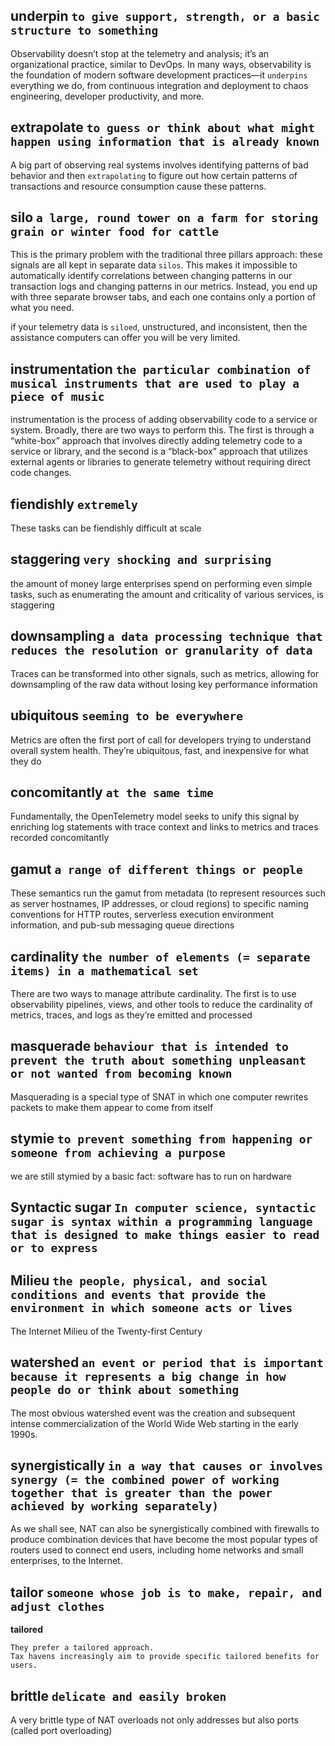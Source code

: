 ## underpin  `to give support, strength, or a basic structure to something`
Observability doesn’t stop at the telemetry and analysis; it’s an organizational practice, similar to DevOps. 
In many ways, observability is the foundation of modern software development practices—it `underpins` everything we do, 
from continuous integration and deployment to chaos engineering, developer productivity, and more. 

## extrapolate `to guess or think about what might happen using information that is already known`
A big part of observing real systems involves identifying patterns of bad behavior and then `extrapolating` to figure out how certain patterns of transactions and resource consumption cause these patterns. 

## silo `a large, round tower on a farm for storing grain or winter food for cattle`
This is the primary problem with the traditional three pillars approach: these signals are all kept in separate data `silos`. This makes it impossible to automatically identify correlations between changing patterns in our transaction logs and changing patterns in our metrics. Instead, you end up with three separate browser tabs, and each one contains only a portion of what you need.

if your telemetry data is `siloed`, unstructured, and inconsistent, then the assistance computers can offer you will be very limited.

## instrumentation `the particular combination of musical instruments that are used to play a piece of music`
instrumentation is the process of adding observability code to a service or system. Broadly, there are two ways to perform this. The first is through a “white-box” approach that involves directly adding telemetry code to a service or library, and the second is a “black-box” approach that utilizes external agents or libraries to generate telemetry without requiring direct code changes. 

## fiendishly `extremely`
These tasks can be fiendishly difficult at scale

## staggering `very shocking and surprising`
the amount of money large enterprises spend on performing even simple tasks, such as enumerating the amount and criticality of various services, is staggering

## downsampling  `a data processing technique that reduces the resolution or granularity of data`
Traces can be transformed into other signals, such as metrics, allowing for downsampling of the raw data without losing key performance information

## ubiquitous `seeming to be everywhere`
Metrics are often the first port of call for developers trying to understand overall system health. They’re ubiquitous, fast, and inexpensive for what they do

## concomitantly `at the same time`
Fundamentally, the OpenTelemetry model seeks to unify this signal by enriching log statements with trace context and links to metrics and traces recorded concomitantly

## gamut  `a range of different things or people`
These semantics run the gamut from metadata (to represent resources such as server hostnames, IP addresses, or cloud regions) to specific naming conventions for HTTP routes, serverless execution environment information, and pub-sub messaging queue directions
## cardinality `the number of elements (= separate items) in a mathematical set`
There are two ways to manage attribute cardinality. The first is to use observability pipelines, views, and other tools to reduce the cardinality of metrics, traces, and logs as they’re emitted and processed

## masquerade `behaviour that is intended to prevent the truth about something unpleasant or not wanted from becoming known`
Masquerading is a special type of SNAT in which one computer rewrites packets to make them appear to come from itself

## stymie `to prevent something from happening or someone from achieving a purpose`
we are still stymied by a basic fact: software has to run on hardware

## Syntactic sugar  `In computer science, syntactic sugar is syntax within a programming language that is designed to make things easier to read or to express`

## Milieu `the people, physical, and social conditions and events that provide the environment in which someone acts or lives`
The Internet Milieu of the Twenty-first Century

## watershed  `an event or period that is important because it represents a big change in how people do or think about something`
The most obvious watershed event was the creation and subsequent intense commercialization of the World Wide Web starting in the early 1990s. 

## synergistically  `in a way that causes or involves synergy (= the combined power of working together that is greater than the power achieved by working separately)`
As we shall see, NAT can also be synergistically combined with firewalls to produce combination devices that have become the most popular types of routers used to connect end users, including home networks and small enterprises, to the Internet.

## tailor `someone whose job is to make, repair, and adjust clothes`

**tailored**
```
They prefer a tailored approach.
Tax havens increasingly aim to provide specific tailored benefits for users.
```

## brittle  `delicate and easily broken`
A very brittle type of NAT overloads not only addresses but also ports (called port overloading)
